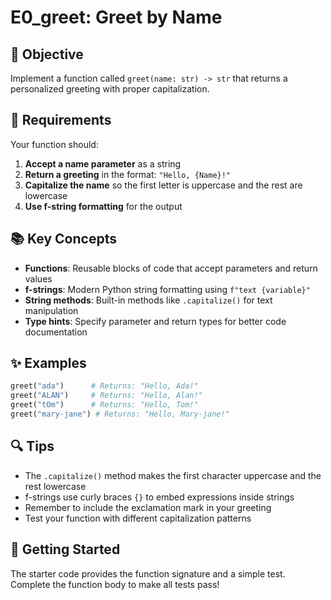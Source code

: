 # E0_greet: Greet by Name

## 🎯 Objective

Implement a function called `greet(name: str) -> str` that returns a personalized greeting with proper capitalization.

## 📝 Requirements

Your function should:
1. **Accept a name parameter** as a string
2. **Return a greeting** in the format: `"Hello, {Name}!"`
3. **Capitalize the name** so the first letter is uppercase and the rest are lowercase
4. **Use f-string formatting** for the output

## 📚 Key Concepts

- **Functions**: Reusable blocks of code that accept parameters and return values
- **f-strings**: Modern Python string formatting using `f"text {variable}"`  
- **String methods**: Built-in methods like `.capitalize()` for text manipulation
- **Type hints**: Specify parameter and return types for better code documentation

## ✨ Examples

```python
greet("ada")      # Returns: "Hello, Ada!"
greet("ALAN")     # Returns: "Hello, Alan!"
greet("tOm")      # Returns: "Hello, Tom!"
greet("mary-jane") # Returns: "Hello, Mary-jane!"
```

## 🔍 Tips

- The `.capitalize()` method makes the first character uppercase and the rest lowercase
- f-strings use curly braces `{}` to embed expressions inside strings
- Remember to include the exclamation mark in your greeting
- Test your function with different capitalization patterns

## 🏁 Getting Started

The starter code provides the function signature and a simple test. Complete the function body to make all tests pass!